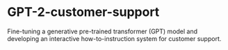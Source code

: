 # GPT-2-customer-support
Fine-tuning a generative pre-trained transformer (GPT) model and developing an interactive how-to-instruction system for customer support.
